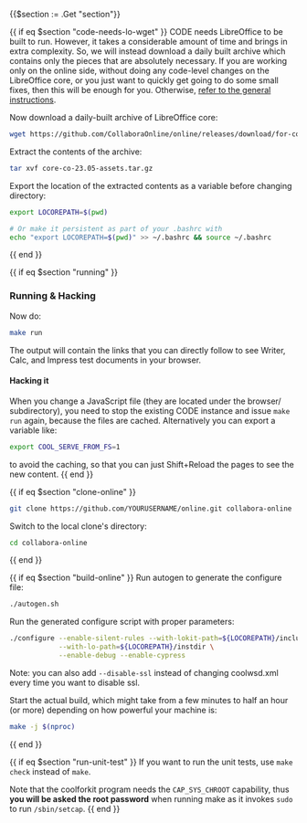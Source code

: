 {{$section := .Get "section"}}

{{ if eq $section "code-needs-lo-wget" }}
CODE needs LibreOffice to be built to run. However, it takes a considerable amount of time and brings in
extra complexity. So, we will instead download a daily built archive which contains only the pieces that are absolutely necessary. If you are working only on the online side, without doing any code-level changes on the LibreOffice core, or you just want to quickly get going to do some small fixes, then this will be enough for you. Otherwise, [refer to the general instructions](/post/build-code/#build-code-n-lo).

Now download a daily-built archive of LibreOffice core:
```bash
wget https://github.com/CollaboraOnline/online/releases/download/for-code-assets/core-co-23.05-assets.tar.gz
```

Extract the contents of the archive:
```bash
tar xvf core-co-23.05-assets.tar.gz
```

Export the location of the extracted contents as a variable before changing directory:
```bash
export LOCOREPATH=$(pwd)

# Or make it persistent as part of your .bashrc with
echo "export LOCOREPATH=$(pwd)" >> ~/.bashrc && source ~/.bashrc
```
{{ end }}

{{ if eq $section "running" }}
### Running & Hacking
Now do:
```bash
make run
```
The output will contain the links that you can directly follow to
see Writer, Calc, and Impress test documents in your browser.

#### Hacking it
When you change a JavaScript file (they are located under the browser/
subdirectory), you need to stop the existing CODE instance and issue ```make run``` again, because the files are cached.
Alternatively you can export a variable like:
```bash
export COOL_SERVE_FROM_FS=1
```
to avoid the caching, so that you can just Shift+Reload the pages to see the
new content.
{{ end }}

{{ if eq $section "clone-online" }}
```bash
git clone https://github.com/YOURUSERNAME/online.git collabora-online
```

Switch to the local clone's directory:
```bash
cd collabora-online
```
{{ end }}

{{ if eq $section "build-online" }}
Run autogen to generate the configure file:
```bash
./autogen.sh
```

Run the generated configure script with proper parameters:
```bash
./configure --enable-silent-rules --with-lokit-path=${LOCOREPATH}/include \
            --with-lo-path=${LOCOREPATH}/instdir \
            --enable-debug --enable-cypress
```
Note: you can also add `--disable-ssl` instead of changing coolwsd.xml every time you want to disable ssl.

Start the actual build, which might take from a few minutes to half an hour (or more) depending on how powerful your machine is:
```bash
make -j $(nproc)
```
{{ end }}

{{ if eq $section "run-unit-test" }}
If you want to run the unit tests, use `make check` instead of `make`.

Note that the coolforkit program needs the `CAP_SYS_CHROOT` capability,
thus **you will be asked the root password** when running make as it
invokes `sudo` to run `/sbin/setcap`.
{{ end }}
